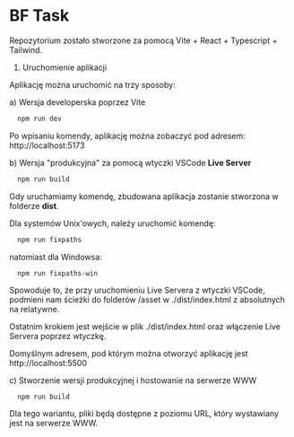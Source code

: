 # BF Task

Repozytorium zostało stworzone za pomocą Vite + React + Typescript + Tailwind.

1. Uruchomienie aplikacji

Aplikację można uruchomić na trzy sposoby:

a) Wersja developerska poprzez Vite

  ```bash
    npm run dev
  ```

Po wpisaniu komendy, aplikację można zobaczyć pod adresem: http://localhost:5173

b) Wersja "produkcyjna" za pomocą wtyczki VSCode **Live Server**

  ```bash
    npm run build
  ```

Gdy uruchamiamy komendę, zbudowana aplikacja zostanie stworzona w folderze **dist**.

Dla systemów Unix'owych, należy uruchomić komendę:

  ```bash
    npm run fixpaths
  ```

natomiast dla Windowsa:

  ```shell
    npm run fixpaths-win
  ```

Spowoduje to, że przy uruchomieniu Live Servera z wtyczki VSCode, podmieni nam ścieżki do folderów /asset w ./dist/index.html z absolutnych na relatywne.

Ostatnim krokiem jest wejście w plik ./dist/index.html oraz włączenie Live Servera poprzez wtyczkę.

Domyślnym adresem, pod którym można otworzyć aplikację jest http://localhost:5500

c) Stworzenie wersji produkcyjnej i hostowanie na serwerze WWW

  ```bash
    npm run build
  ```

Dla tego wariantu, pliki będą dostępne z poziomu URL, który wystawiany jest na serwerze WWW.

